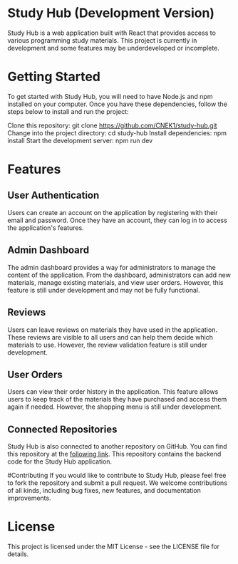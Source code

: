 # Study Hub (Development Version)
Study Hub is a web application built with React that provides access to various programming study materials. This project is currently in development and some features may be underdeveloped or incomplete.

# Getting Started
To get started with Study Hub, you will need to have Node.js and npm installed on your computer. Once you have these dependencies, follow the steps below to install and run the project:

Clone this repository: git clone https://github.com/CNEK1/study-hub.git
Change into the project directory: cd study-hub
Install dependencies: npm install
Start the development server: npm run dev
# Features
## User Authentication
Users can create an account on the application by registering with their email and password. Once they have an account, they can log in to access the application's features.

## Admin Dashboard
The admin dashboard provides a way for administrators to manage the content of the application. From the dashboard, administrators can add new materials, manage existing materials, and view user orders. However, this feature is still under development and may not be fully functional.

## Reviews
Users can leave reviews on materials they have used in the application. These reviews are visible to all users and can help them decide which materials to use. However, the review validation feature is still under development.

## User Orders
Users can view their order history in the application. This feature allows users to keep track of the materials they have purchased and access them again if needed. However, the shopping menu is still under development.

## Connected Repositories
Study Hub is also connected to another repository on GitHub. You can find this repository at the [following link](https://github.com/CNEK1/userValidationAPI). This repository contains the backend code for the Study Hub application.

#Contributing
If you would like to contribute to Study Hub, please feel free to fork the repository and submit a pull request. We welcome contributions of all kinds, including bug fixes, new features, and documentation improvements.

# License
This project is licensed under the MIT License - see the LICENSE file for details.
